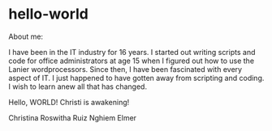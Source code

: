 # hello-world

About me:

I have been in the IT industry for 16 years.  I started out writing scripts and code for office administrators at age 15 when I figured out how to use the Lanier wordprocessors.  Since then, I have been fascinated with every aspect of IT.  I just happened to have gotten away from scripting and coding.  I wish to learn anew all that has changed.

Hello, WORLD!  Christi is awakening!

Christina Roswitha Ruiz Nghiem Elmer
